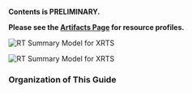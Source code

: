 

**Contents is PRELIMINARY.**

**Please see the [Artifacts Page](artifacts.html) for resource profiles.**

![RT Summary Model for XRTS](RTResourcesOverview.svg)

<div style="clear: left"/>

![RT Summary Model for XRTS](ProcessFlow-EndofTreatmentSummary-Subscription.svg)

<div style="clear: left"/>

### Organization of This Guide
